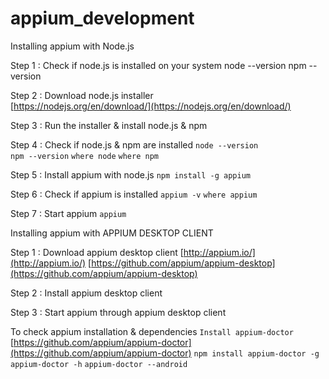 # appium_development

Installing appium with Node.js

Step 1 : Check if node.js is installed on your system    node --version    npm --version

Step 2 : Download node.js installer    
[https://nodejs.org/en/download/](https://nodejs.org/en/download/)

Step 3 : Run the installer & install node.js & npm

Step 4 : Check if node.js & npm are installed
    ```node --version```   
     ```npm --version```
    ```where node```
    ```where npm```

Step 5 : Install appium with node.js
    ```npm install -g appium```

Step 6 : Check if appium is installed
    ```appium -v```
    ```where appium```

Step 7 : Start appium
    ```appium```

Installing appium with APPIUM DESKTOP CLIENT

Step 1 : Download appium desktop client
   [http://appium.io/](http://appium.io/)
   [https://github.com/appium/appium-desktop](https://github.com/appium/appium-desktop)

Step 2 : Install appium desktop client

Step 3 : Start appium through appium desktop client

To check appium installation & dependencies
```Install appium-doctor```
[https://github.com/appium/appium-doctor](https://github.com/appium/appium-doctor)
```npm install appium-doctor -g```
```appium-doctor -h```
```appium-doctor --android```